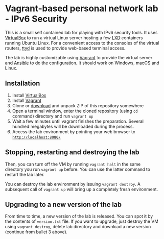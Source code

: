 Vagrant-based personal network lab - IPv6 Security
==================================================

This is a small self contained lab for playing with IPv6 security tools. It uses [VirtualBox](https://www.virtualbox.org/) to run a virtual
Linux server hosting a few [LXD](https://linuxcontainers.org/lxd/) containers
running Ubuntu Linux. For a convenient access to
the consoles of the virtual routers, [ttyd](https://github.com/tsl0922/ttyd) is
used to provide web-based terminal access.

The lab is highly customizable using [Vagrant](https://www.vagrantup.com/) to
provide the virtual server and [Ansible](https://www.ansible.com/) to do the
configuration. It should work on Windows, macOS and Linux.

Installation
------------

  1. Install [VirtualBox](https://www.virtualbox.org/)
  2. Install [Vagrant](https://www.vagrantup.com/)
  3. Clone or [download](https://gitlab.ripe.net/lnd/ipv6-security-lab/-/archive/ipv6_security/ipv6-security-lab-ipv6_security.zip) and unpack ZIP of this repository somewhere
  4. Open a terminal window, enter the cloned repository (using `cd` command) directory and run `vagrant up`
  5. Wait a few minutes until vagrant finishes the preparation. Several hundred
megabytes will be downloaded during the process.
  6. Access the lab environment by pointing your web browser to [`http://localhost:8080/`](http://localhost:8080/)
  
Stopping, restarting and destroying the lab
-------------------------------------------

Then, you can turn off the VM by running `vagrant halt` in the same directory
you run `vagrant up` before. You can use the latter command to restart the lab
later.

You can destroy the lab environment by issuing `vagrant destroy`. A subsequent
call of `vagrant up` will bring up a completely fresh environment.

Upgrading to a new version of the lab
-------------------------------------

From time to time, a new version of the lab is released. You can spot it by
the contents of `version.txt` file. If you want to upgrade, just destroy the VM
using `vagrant destroy`, delete lab directory and download a new version
(continue from bullet 3 above).
